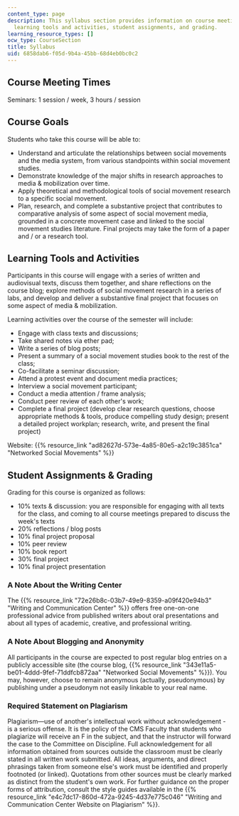 ```yaml
---
content_type: page
description: This syllabus section provides information on course meeting times, goals,
  learning tools and activities, student assignments, and grading.
learning_resource_types: []
ocw_type: CourseSection
title: Syllabus
uid: 6858dab6-f05d-9b4a-45bb-68d4eb0bc0c2
---
```


Course Meeting Times
--------------------

Seminars: 1 session / week, 3 hours / session

Course Goals
------------

Students who take this course will be able to:

*   Understand and articulate the relationships between social movements and the media system, from various standpoints within social movement studies.
*   Demonstrate knowledge of the major shifts in research approaches to media & mobilization over time.
*   Apply theoretical and methodological tools of social movement research to a specific social movement.
*   Plan, research, and complete a substantive project that contributes to comparative analysis of some aspect of social movement media, grounded in a concrete movement case and linked to the social movement studies literature. Final projects may take the form of a paper and / or a research tool.

Learning Tools and Activities
-----------------------------

Participants in this course will engage with a series of written and audiovisual texts, discuss them together, and share reflections on the course blog; explore methods of social movement research in a series of labs, and develop and deliver a substantive final project that focuses on some aspect of media & mobilization.

Learning activities over the course of the semester will include:

*   Engage with class texts and discussions;
*   Take shared notes via ether pad;
*   Write a series of blog posts;
*   Present a summary of a social movement studies book to the rest of the class;
*   Co-facilitate a seminar discussion;
*   Attend a protest event and document media practices;
*   Interview a social movement participant;
*   Conduct a media attention / frame analysis;
*   Conduct peer review of each other's work;
*   Complete a final project (develop clear research questions, choose appropriate methods & tools, produce compelling study design; present a detailed project workplan; research, write, and present the final project)

Website: {{% resource_link "ad82627d-573e-4a85-80e5-a2c19c3851ca" "Networked Social Movements" %}}

Student Assignments & Grading
-----------------------------

Grading for this course is organized as follows:

*   10% texts & discussion: you are responsible for engaging with all texts for the class, and coming to all course meetings prepared to discuss the week's texts
*   20% reflections / blog posts
*   10% final project proposal
*   10% peer review
*   10% book report
*   30% final project
*   10% final project presentation

### A Note About the Writing Center

The {{% resource_link "72e26b8c-03b7-49e9-8359-a09f420e94b3" "Writing and Communication Center" %}} offers free one-on-one professional advice from published writers about oral presentations and about all types of academic, creative, and professional writing.

### A Note About Blogging and Anonymity

All participants in the course are expected to post regular blog entries on a publicly accessible site (the course blog, {{% resource_link "343e11a5-be01-4ddd-9fef-71ddfcb872aa" "Networked Social Movements" %}}). You may, however, choose to remain anonymous (actually, pseudonymous) by publishing under a pseudonym not easily linkable to your real name.

### Required Statement on Plagiarism

Plagiarism—use of another's intellectual work without acknowledgement - is a serious offense. It is the policy of the CMS Faculty that students who plagiarize will receive an F in the subject, and that the instructor will forward the case to the Committee on Discipline. Full acknowledgement for all information obtained from sources outside the classroom must be clearly stated in all written work submitted. All ideas, arguments, and direct phrasings taken from someone else's work must be identified and properly footnoted (or linked). Quotations from other sources must be clearly marked as distinct from the student's own work. For further guidance on the proper forms of attribution, consult the style guides available in the {{% resource_link "e4c7dc17-860d-472a-9245-4d37e775c046" "Writing and Communication Center Website on Plagiarism" %}}.
